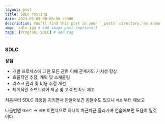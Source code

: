 ```yaml
---
layout: post
title: SDLC Posting
date: 2023-06-09 00:00:00 +0300
description: You’ll find this post in your `_posts` directory. Go ahead and edit it and re-build the site to see your changes. # Add post description (optional)
img:  sdlc.jpg # Add image post (optional)
tags: [Program, SDLC] # add tag
---
```



### SDLC
**장점**

- 개발 프로세스에 대한 모든 관련 이해 관계자의 가시성 향상
- 효율적인 추정, 계획 및 스케줄링
- 리스크 관리 및 비용 추정 개선
- 체계적인 소프트웨어 제공 및 고객 만족도 제고

처음부터 SDLC 과정을 지키면서 만들어보긴 힘들수도 있으니 `배포` 부터 해보고

다음번엔 `테스트` → `배포` 이런식으로 하나씩 차근차근 올라가며 연습해보면 도움이 될것이다.

